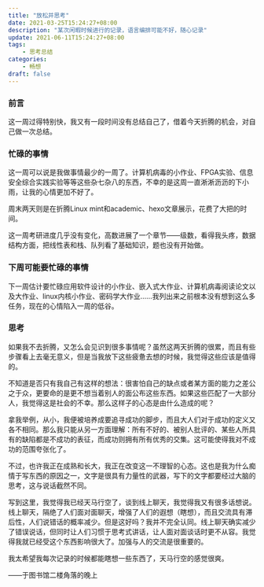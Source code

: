 ```yaml
---
title: "放松并思考"
date: 2021-03-25T15:24:27+08:00
description: "某次闲暇时候进行的记录，语言编排可能不好，随心记录"
update: 2021-06-11T15:24:27+08:00
tags: 
    - 思考总结
categories:
    - 畅想
draft: false
---
```


### 前言

这一周过得特别快，我又有一段时间没有总结自己了，借着今天折腾的机会，对自己做一次总结。

<!--more-->
### 忙碌的事情

这一周可以说是我做事情最少的一周了。计算机病毒的小作业、FPGA实验、信息安全综合实践实验等等这些杂七杂八的东西，不幸的是这周一直淅淅沥沥的下小雨，让我的心情更加不好了。

周末两天则是在折腾Linux mint和academic、hexo文章展示，花费了大把的时间。

这一周考研进度几乎没有变化，高数进展了一个章节——级数，看得我头疼，数据结构方面，把线性表和栈、队列看了基础知识，题也没有开始做。

### 下周可能要忙碌的事情

下一周估计要忙碌应用软件设计的小作业、嵌入式大作业、计算机病毒阅读论文以及大作业、linux内核小作业、密码学大作业……我列出来之前根本没有想到这么多任务，现在的心情陷入一周的低谷。

### 思考

如果我不去折腾，又怎么会见识到很多事情呢？虽然这两天折腾的很累，而且有些步骤看上去毫无意义，但是当我放下这些疲惫去想的时候，我觉得这些应该是值得的。

不知道是否只有我自己有这样的想法：很害怕自己的缺点或者某方面的能力之差公之于众，更要命的是更不想当着别人的面公布这些东西。如果这些匹配了一大部分人，我觉得这是社会的不幸。那么这样子的心态是由什么造成的呢？ 

拿我举例，从小，我便被培养成要追寻成功的脚步，而且大人们对于成功的定义又各不相同。那么我只能从另一方面理解：所有不好的、被别人批评的、某些人所具有的缺陷都是不成功的表征，而成功则拥有所有优秀的交集。这可能使得我对不成功的范围夸张化了。

不过，也许我正在成熟和长大，我正在改变这一不理智的心态。这也是我为什么痴情于写东西的原因之一，文字是很具有力量性的武器，写下的文字都要经过大脑的思考，这与说话截然不同。

写到这里，我觉得我已经天马行空了，谈到线上聊天，我觉得我又有很多话想说。线上聊天，隔绝了人们面对面聊天，增强了人们的遐想（瞎想），而且交流具有滞后性，人们说错话的概率减少。但是这好吗？我并不完全认同。线上聊天确实减少了错误说话，但同时让人们习惯于思考式讲话，让人面对面谈话时更不从容。我觉得我就已经受这个东西影响很大了。加强与人的交流是很重要的。

我太希望我每次记录的时候都能瞎想一些东西了，天马行空的感觉很爽。

——于图书馆二楼角落的晚上